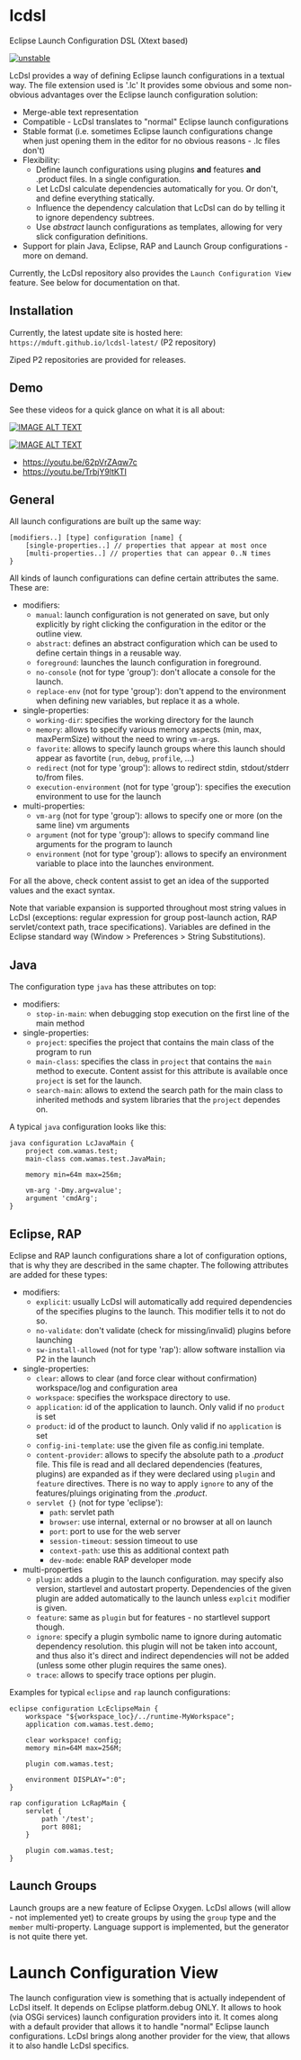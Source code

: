 # lcdsl
Eclipse Launch Configuration DSL (Xtext based)

[![unstable](http://badges.github.io/stability-badges/dist/unstable.svg)](http://github.com/badges/stability-badges)

LcDsl provides a way of defining Eclipse launch configurations in a textual way. The file extension used is '.lc' It provides some obvious and some non-obvious advantages over the Eclipse launch configuration solution:

 * Merge-able text representation
 * Compatible - LcDsl translates to "normal" Eclipse launch configurations
 * Stable format (i.e. sometimes Eclipse launch configurations change when just opening them in the editor for no obvious reasons - .lc files don't)
 * Flexibility:
    * Define launch configurations using plugins **and** features **and** .product files. In a single configuration.
    * Let LcDsl calculate dependencies automatically for you. Or don't, and define everything statically.
    * Influence the dependency calculation that LcDsl can do by telling it to ignore dependency subtrees.
    * Use *abstract* launch configurations as templates, allowing for very slick configuration definitions.
 * Support for plain Java, Eclipse, RAP and Launch Group configurations - more on demand.

Currently, the LcDsl repository also provides the `Launch Configuration View` feature. See below for documentation on that.

## Installation

Currently, the latest update site is hosted here: `https://mduft.github.io/lcdsl-latest/` (P2 repository)

Ziped P2 repositories are provided for releases.

## Demo

See these videos for a quick glance on what it is all about:

[![IMAGE ALT TEXT](http://img.youtube.com/vi/62pVrZAqw7c/0.jpg)](http://www.youtube.com/watch?v=62pVrZAqw7c "Plain Java Demo")

[![IMAGE ALT TEXT](http://img.youtube.com/vi/TrbjY9ltKTI/0.jpg)](http://www.youtube.com/watch?v=TrbjY9ltKTI "Eclipse RCP Demo")

 * https://youtu.be/62pVrZAqw7c
 * https://youtu.be/TrbjY9ltKTI

##  General

All launch configurations are built up the same way:

    [modifiers..] [type] configuration [name] {
        [single-properties..] // properties that appear at most once
        [multi-properties..] // properties that can appear 0..N times
    }

All kinds of launch configurations can define certain attributes the same. These are:

 * modifiers:
    * `manual`: launch configuration is not generated on save, but only explicitly by right clicking the configuration in the editor or the outline view.
    * `abstract`: defines an abstract configuration which can be used to define certain things in a reusable way.
    * `foreground`: launches the launch configuration in foreground.
    * `no-console` (not for type 'group'): don't allocate a console for the launch.
    * `replace-env` (not for type 'group'): don't append to the environment when defining new variables, but replace it as a whole.
 * single-properties:
     * `working-dir`: specifies the working directory for the launch
     * `memory`: allows to specify various memory aspects (min, max, maxPermSize) without the need to wring `vm-arg`s.
     * `favorite`: allows to specify launch groups where this launch should appear as favortite (`run`, `debug`, `profile`, ...)
     * `redirect` (not for type 'group'): allows to redirect stdin, stdout/stderr to/from files.
     * `execution-environment` (not for type 'group'): specifies the execution environment to use for the launch
 * multi-properties:
     * `vm-arg` (not for type 'group'): allows to specify one or more (on the same line) vm arguments
     * `argument` (not for type 'group'): allows to specify command line arguments for the program to launch
     * `environment` (not for type 'group'): allows to specify an environment variable to place into the launches environment.

For all the above, check content assist to get an idea of the supported values and the exact syntax.

Note that variable expansion is supported throughout most string values in LcDsl (exceptions: regular expression for group post-launch action, RAP servlet/context path, trace specifications). Variables are defined in the Eclipse standard way (Window > Preferences > String Substitutions).

## Java

The configuration type `java` has these attributes on top:

 * modifiers:
     * `stop-in-main`: when debugging stop execution on the first line of the main method
 * single-properties:
     * `project`: specifies the project that contains the main class of the program to run
     * `main-class`: specifies the class in `project` that contains the `main` method to execute. Content assist for this attribute is available once `project` is set for the launch.
     * `search-main`: allows to extend the search path for the main class to inherited methods and system libraries that the `project` dependes on.

A typical `java` configuration looks like this:

    java configuration LcJavaMain {
        project com.wamas.test;
        main-class com.wamas.test.JavaMain;
        	
        memory min=64m max=256m;
        
        vm-arg '-Dmy.arg=value';
        argument 'cmdArg';
    }

## Eclipse, RAP

Eclipse and RAP launch configurations share a lot of configuration options, that is why they are described in the same chapter. The following attributes are added for these types:

 * modifiers:
     * `explicit`: usually LcDsl will automatically add required dependencies of the specifies plugins to the launch. This modifier tells it to not do so.
     * `no-validate`: don't validate (check for missing/invalid) plugins before launching
     * `sw-install-allowed` (not for type 'rap'): allow software installion via P2 in the launch
 * single-properties:
     * `clear`: allows to clear (and force clear without confirmation) workspace/log and configuration area
     * `workspace`: specifies the workspace directory to use.
     * `application`: id of the application to launch. Only valid if no `product` is set
     * `product`: id of the product to launch. Only valid if no `application` is set
     * `config-ini-template`: use the given file as config.ini template.
     * `content-provider`: allows to specify the absolute path to a *.product* file. This file is read and all declared dependencies (features, plugins) are expanded as if they were declared using `plugin` and `feature` directives. There is no way to apply `ignore` to any of the features/pluings originating from the *.product*.
     * `servlet {}` (not for type 'eclipse'):
         * `path`: servlet path
         * `browser`: use internal, external or no browser at all on launch
         * `port`: port to use for the web server
         * `session-timeout`: session timeout to use
         * `context-path`: use this as additional context path
         * `dev-mode`: enable RAP developer mode
 * multi-properties
     * `plugin`: adds a plugin to the launch configuration. may specify also version, startlevel and autostart property. Dependencies of the given plugin are added automatically to the launch unless `explcit` modifier is given.
     * `feature`: same as `plugin` but for features - no startlevel support though.
     * `ignore`: specify a plugin symbolic name to ignore during automatic dependency resolution. this plugin will not be taken into account, and thus also it's direct and indirect dependencies will not be added (unless some other plugin requires the same ones).
     * `trace`: allows to specify trace options per plugin.

Examples for typical `eclipse` and `rap` launch configurations:

    eclipse configuration LcEclipseMain {
        workspace "${workspace_loc}/../runtime-MyWorkspace";
        application com.wamas.test.demo;
        
        clear workspace! config;
        memory min=64M max=256M;
        
        plugin com.wamas.test;
        
        environment DISPLAY=":0";
    }

    rap configuration LcRapMain {
        servlet {
            path '/test';
            port 8081;
        }
        
        plugin com.wamas.test;
    }

## Launch Groups

Launch groups are a new feature of Eclipse Oxygen. LcDsl allows (will allow - not implemented yet) to create groups by using the `group` type and the `member` multi-property. Language support is implemented, but the generator is not quite there yet.

# Launch Configuration View

The launch configuration view is something that is actually independent of LcDsl itself. It depends on Eclipse platform.debug ONLY. It allows to hook (via OSGi services) launch configuration providers into it. It comes along with a default provider that allows it to handle "normal" Eclipse launch configurations. LcDsl brings along another provider for the view, that allows it to also handle LcDsl specifics.
